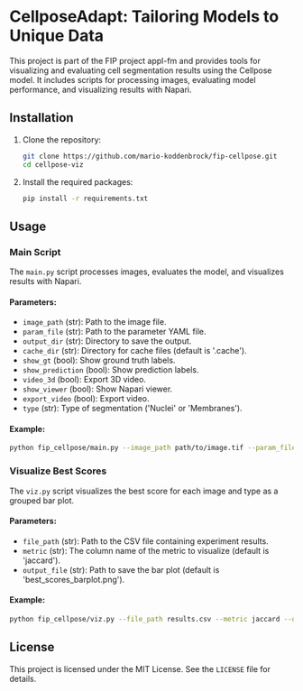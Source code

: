 # CellposeAdapt: Tailoring Models to Unique Data

This project is part of the FIP project appl-fm and provides tools for visualizing and evaluating cell segmentation results using the Cellpose model. It includes scripts for processing images, evaluating model performance, and visualizing results with Napari.

## Installation

1. Clone the repository:
   ```sh
   git clone https://github.com/mario-koddenbrock/fip-cellpose.git
   cd cellpose-viz
   ```

2. Install the required packages:
   ```sh
   pip install -r requirements.txt
   ```

## Usage

### Main Script

The `main.py` script processes images, evaluates the model, and visualizes results with Napari.

#### Parameters:
- `image_path` (str): Path to the image file.
- `param_file` (str): Path to the parameter YAML file.
- `output_dir` (str): Directory to save the output.
- `cache_dir` (str): Directory for cache files (default is '.cache').
- `show_gt` (bool): Show ground truth labels.
- `show_prediction` (bool): Show prediction labels.
- `video_3d` (bool): Export 3D video.
- `show_viewer` (bool): Show Napari viewer.
- `export_video` (bool): Export video.
- `type` (str): Type of segmentation ('Nuclei' or 'Membranes').

#### Example:
```sh
python fip_cellpose/main.py --image_path path/to/image.tif --param_file path/to/params.yaml --output_dir Segmentation --show_gt --show_prediction --show_viewer
```

### Visualize Best Scores

The `viz.py` script visualizes the best score for each image and type as a grouped bar plot.

#### Parameters:
- `file_path` (str): Path to the CSV file containing experiment results.
- `metric` (str): The column name of the metric to visualize (default is 'jaccard').
- `output_file` (str): Path to save the bar plot (default is 'best_scores_barplot.png').

#### Example:
```sh
python fip_cellpose/viz.py --file_path results.csv --metric jaccard --output_file best_scores_barplot.png
```

## License

This project is licensed under the MIT License. See the `LICENSE` file for details.
```
